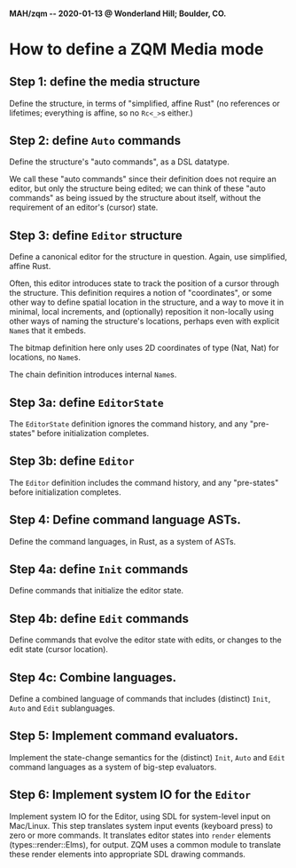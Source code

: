 #### MAH/zqm -- 2020-01-13 @ Wonderland Hill; Boulder, CO.

# How to define a ZQM Media mode

## Step 1: define the media structure

Define the structure, in terms of "simplified, affine Rust"
(no references or lifetimes; everything is affine, so no `Rc<_>`s either.)


## Step 2: define `Auto` commands

Define the structure's "auto commands", as a DSL datatype.

We call these "auto commands" since their definition does not
require an editor, but only the structure being edited; we can
think of these "auto commands" as being issued by the structure
about itself, without the requirement of an editor's (cursor) state.

## Step 3: define `Editor` structure

Define a canonical editor for the structure in question.  Again, use simplified, affine Rust.

Often, this editor introduces state to track the position of a
cursor through the structure.  This definition requires a notion of
"coordinates", or some other way to define spatial location in the
structure, and a way to move it in minimal, local increments, and
(optionally) reposition it non-locally using other ways of naming
the structure's locations, perhaps even with explicit `Name`s that it embeds.

The bitmap definition here only uses 2D coordinates of type (Nat, Nat) for locations, no `Name`s.

The chain definition introduces internal `Name`s.

## Step 3a: define `EditorState`

The `EditorState` definition
  ignores the command history, and any "pre-states" before initialization completes.

## Step 3b: define `Editor`

The `Editor` definition
  includes the command history, and any "pre-states" before initialization completes.

## Step 4: Define command language ASTs.

Define the command languages, in Rust, as a system of ASTs.

## Step 4a: define `Init` commands

Define commands that initialize the editor state.

## Step 4b: define `Edit` commands

Define commands that evolve the editor state with edits,
  or changes to the edit state (cursor location).

## Step 4c: Combine languages.

Define a combined language of commands that includes (distinct) `Init`, `Auto`
and `Edit` sublanguages.

## Step 5: Implement command evaluators.

Implement the state-change semantics for the (distinct) `Init`, `Auto`
and `Edit` command languages as a system of big-step evaluators.

## Step 6: Implement system IO for the `Editor`

Implement system IO for the Editor, using SDL for system-level input
on Mac/Linux.  This step translates system input events (keyboard
press) to zero or more commands.  It translates editor states into
`render` elements (types::render::Elms), for output.  ZQM uses a
common module to translate these render elements into appropriate SDL
drawing commands.
